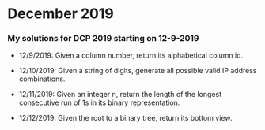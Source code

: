 # December 2019
### My solutions for DCP 2019 starting on 12-9-2019

- 12/9/2019: Given a column number, return its alphabetical column id.

- 12/10/2019: Given a string of digits, generate all possible
valid IP address combinations.

- 12/11/2019: Given an integer n, return the length of the longest consecutive
run of 1s in its binary representation.

- 12/12/2019: Given the root to a binary tree, return its bottom view.
